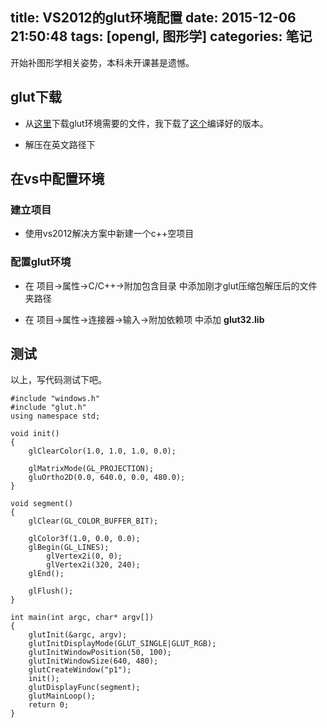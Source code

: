 title: VS2012的glut环境配置
date: 2015-12-06 21:50:48
tags: [opengl, 图形学]
categories: 笔记
---

开始补图形学相关姿势，本科未开课甚是遗憾。

<!--more-->

## glut下载

- 从[这里](https://www.opengl.org/resources/libraries/glut/glut_downloads.php)下载glut环境需要的文件，我下载了[这个](https://www.opengl.org/resources/libraries/glut/glutdlls37beta.zip)编译好的版本。

- 解压在英文路径下

## 在vs中配置环境

### 建立项目

- 使用vs2012解决方案中新建一个c++空项目

### 配置glut环境

- 在 项目->属性->C/C++->附加包含目录 中添加刚才glut压缩包解压后的文件夹路径

- 在 项目->属性->连接器->输入->附加依赖项 中添加 __glut32.lib__

## 测试

以上，写代码测试下吧。

    #include "windows.h"
    #include "glut.h"
    using namespace std;

    void init()
    {
        glClearColor(1.0, 1.0, 1.0, 0.0);

        glMatrixMode(GL_PROJECTION);
        gluOrtho2D(0.0, 640.0, 0.0, 480.0);
    }

    void segment()
    {
        glClear(GL_COLOR_BUFFER_BIT);

        glColor3f(1.0, 0.0, 0.0);
        glBegin(GL_LINES);
            glVertex2i(0, 0);
            glVertex2i(320, 240);
        glEnd();

        glFlush();
    }

    int main(int argc, char* argv[])
    {
        glutInit(&argc, argv);
        glutInitDisplayMode(GLUT_SINGLE|GLUT_RGB);
        glutInitWindowPosition(50, 100);
        glutInitWindowSize(640, 480);
        glutCreateWindow("p1");
        init();
        glutDisplayFunc(segment);
        glutMainLoop();
        return 0;
    }

